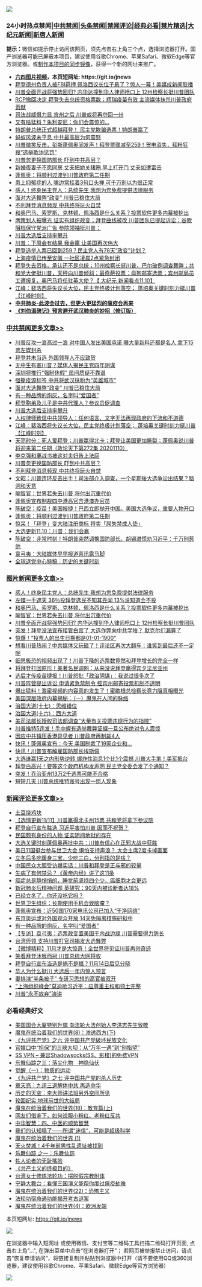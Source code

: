 ![](https://raw.githubusercontent.com/fqnews/bnews/master/64photo/fqnews-qr.jpg)

<div id="tt">
<h3>24小时热点禁闻|<a href="#%E4%B8%AD%E5%85%B1%E7%A6%81%E9%97%BB%E6%9B%B4%E5%A4%9A%E6%96%87%E7%AB%A0">中共禁闻</a>|<a href="#%E5%9B%BE%E7%89%87%E6%96%B0%E9%97%BB%E6%9B%B4%E5%A4%9A%E6%96%87%E7%AB%A0">头条禁闻</a>|<a href="#%E6%96%B0%E9%97%BB%E8%AF%84%E8%AE%BA%E6%9B%B4%E5%A4%9A%E6%96%87%E7%AB%A0">禁闻评论|<a href="#%E5%BF%85%E7%9C%8B%E7%BB%8F%E5%85%B8%E5%A5%BD%E6%96%87">经典必看|<a href="/video.md#%E7%A6%81%E7%89%87%E7%B2%BE%E9%80%89">禁片精选</a>|<a href="https://github.com/fqnews/djy/blob/master/gb/nf1351518.md#1">大纪元新闻</a>|<a href="https://github.com/fqnews/ntdtv/blob/master/gb/prog204.md#1">新唐人新闻</a></h3>
<div><b>提示：</b>微信如提示停止访问该网页，须先点击右上角三个点，选择浏览器打开。国产浏览器可能已屏蔽本项目，建议使用谷歌Chrome、苹果Safari、微软Edge等官方浏览器。或<a href="https://github.com/fqnews/bnews/blob/master/%E5%88%B6%E4%BD%9Cgit%E7%A6%81%E9%97%BB%E9%95%9C%E5%83%8F.md">制作本项目的同步镜像</a>，获得一个新的网址来推广。</div>
<ul>
<li><b><a href="http://d1.bdrive.tk/64.mp4" target="_blank">六四图片视频</a>，本页短网址: https://git.io/jnews</b></li>
<li><a href="/cnnews/20201111/1429079.md">拜登德州负责人被FBI羁押 佩洛西议长位子悬了？惊人一幕！美媒成新闻联播</a></li>
<li><a href="/topimagenews/20201111/1429032.md">川普全面开战将强势回归? 内华达撞到华人律师枪口上 12州检察长挺川普团队</a></li>
<li><a href="/bannedvideo/20201111/1429062.md">RCP撤回决定 拜登失去总统资格票数；辉瑞疫苗有效 主流媒体抹杀川普政府贡献</a></li>
<li><a href="/cnnews/20201111/1429362.md">司法战威慑力显 宾州之后 川普或将再夺回一州</a></li>
<li><a href="/cnnews/20201111/1429309.md">又有啥猛料？朱利安尼：你们会震惊的…</a></li>
<li><a href="/taiwannews/20201111/1429392.md">特朗普总统正式超越拜登！ 民主党欺骗选票！特朗普赢了</a></li>
<li><a href="/headline/20201111/1429162.md">蚂蚁风波未平息 中共最高层为何震怒</a></li>
<li><a href="/bannedvideo/20201111/1429271.md">川普微笑反击，彭斯蓬佩奥同发声！拜登票骤减至259！贺电消失，拜粉狂搜“选举欺诈惩罚”</a></li>
<li><a href="/cbnews/20201111/1429198.md">川普忽更换国防部长 吓到中共高层？</a></li>
<li><a href="/lifebaike/20201111/1429217.md">新婚夜妻子不愿同房 丈夫把她关猪圈 早上打开门 丈夫如遭雷击</a></li>
<li><a href="/cbnews/20201111/1429112.md">蓬佩奥：将顺利过渡到川普政府第二任期</a></li>
<li><a href="/health/20201111/1429134.md">患上抑郁症的人 嘴边常挂着3句口头禅 可千万别以为很正常</a></li>
<li><a href="/topimagenews/20201111/1429360.md">感人！终身民主党人：总统先生 我想为您免费提供法律服务</a></li>
<li><a href="/cbnews/20201111/1429245.md">面对大选舞弊“政变” 川普已稳住大局</a></li>
<li><a href="/cbnews/20201111/1429197.md">不利拜登消息频现 中共终将玩火自焚</a></li>
<li><a href="/topimagenews/20201111/1429226.md">和奥巴马、索罗斯、克林顿、佩洛西是什么关系？投票软件更多内幕被挖出</a></li>
<li><a href="/bannedvideo/20201111/1429165.md">两策划人被曝光 证实有组织政变；拜登曲线被改 川普团队已提起诉讼；谷歌阻档保守党派广告 参院领袖挺川普；</a></li>
<li><a href="/cbnews/20201111/1429292.md">川普大选后支持率攀升</a></li>
<li><a href="/cnnews/20201111/1429046.md">川普：下周会有结果 我会赢 让美国再次伟大</a></li>
<li><a href="/taiwannews/20201111/1429305.md">拜登选举人票已回到259？民主党人有78天“政变”计划？</a></li>
<li><a href="/cnnews/20201111/1429090.md">上海疫情已传至安徽 一社区凌晨2点紧急封闭</a></li>
<li><a href="/bannedvideo/20201111/1429206.md">拜登失去资格，承认还不是总统；10州检察长挺川普，巴尔破例调查舞弊；共和党大佬挺川普，天秤向川普倾斜；最奇葩投票：母狗邮寄选票；宾州邮局员工遭报复，奥巴马将任驻英大使？【 大纪元 新闻看点11.10】</a></li>
<li><a href="/cbnews/20201111/1429248.md">江峰：裴洛西将失议长大位，民主党终极计划落空； 蓬培奥关键时刻力挺川普【江峰时刻】</a></li>
<li><b><a href="/comments/20200211/1275071.md" target="_blank">中共肺炎-此波会过去，但更大更猛烈的瘟疫会再来</a></b></li>
<li><b><a href="/comments/20200207/1272816.md" target="_blank">《刘伯温碑记》预言避开武汉肺炎的妙招（修订版）</a></b></li>
</ul>
</div>

<div class="catlist">
<h3><a href="/cbnews/" target="_blank">中共禁闻</a><span><a href="/cbnews/" target="_blank" rel="nofollow">更多文章>></a></span></h3>
<ul>
<li><a href="/cbnews/20201111/1429554.md" target="_blank">川普反攻一浪高过一浪 对中国人发出美国承诺 曝大量新料还都是名人 拿下15票左媒封杀</a></li>
<li><a href="/cbnews/20201111/1429443.md" target="_blank">拜登并未当选 外国领导人不应致贺</a></li>
<li><a href="/cbnews/20201111/1429444.md" target="_blank">无中生有害川普？媒体人揭民主党四年阴谋</a></li>
<li><a href="/cbnews/20201111/1429417.md" target="_blank">深圳将推行“强制休假” 民间质疑不靠谱</a></li>
<li><a href="/cbnews/20201111/1429410.md" target="_blank">强撕疫源标签 中共将武汉抹粉为“英雄城市”</a></li>
<li><a href="/cbnews/20201111/1429245.md" target="_blank">面对大选舞弊“政变” 川普已稳住大局</a></li>
<li><a href="/comments/20201111/1428702.md" target="_blank">有一种品牌的炮灰，名字叫“爱国者”</a></li>
<li><a href="/cbnews/20201111/1429306.md" target="_blank">拜登胞弟及儿子是中共代理人？参议员促调查</a></li>
<li><a href="/cbnews/20201111/1429292.md" target="_blank">川普大选后支持率攀升</a></li>
<li><a href="/cbnews/20201111/1429275.md" target="_blank">人权律师致信中共领导人：任何语言、文字无法再现政府的下流和不道德</a></li>
<li><a href="/cbnews/20201111/1429248.md" target="_blank">江峰：裴洛西将失议长大位，民主党终极计划落空； 蓬培奥关键时刻力挺川普【江峰时刻】</a></li>
<li><a href="/cbnews/20201111/1429225.md" target="_blank">天亮时分：死人爱拜登；川普赢得北卡；拜登让美国更加撕裂；蓬佩奥说川普将迎来第二任期（政论天下第272集 20201110）</a></li>
<li><a href="/cbnews/20201111/1429210.md" target="_blank">李克强和栗战书被这对夫妇告上法庭</a></li>
<li><a href="/cbnews/20201111/1429198.md" target="_blank">川普忽更换国防部长 吓到中共高层？</a></li>
<li><a href="/cbnews/20201111/1429197.md" target="_blank">不利拜登消息频现 中共终将玩火自焚</a></li>
<li><a href="/cbnews/20201111/1429185.md" target="_blank">文昭：川普连环反击出手！司法部介入调查，一个星期後大选争讼出结果？脑洞和天意</a></li>
<li><a href="/comments/20201111/1429066.md" target="_blank">喻智官：世界若失去川普 将付出沉重代价</a></li>
<li><a href="/cbnews/20201111/1429145.md" target="_blank">蓬佩奥宣布制裁四中港高官含港澳办官员</a></li>
<li><a href="/cbnews/20201111/1429143.md" target="_blank">陈破空：疫苗！美国报捷！巴西立即抛开中国。美国大选争议，重要人物开口</a></li>
<li><a href="/cbnews/20201111/1429112.md" target="_blank">蓬佩奥：将顺利过渡到川普政府第二任期</a></li>
<li><a href="/cbnews/20201111/1429056.md" target="_blank">惊呆！「拜登」变大陆注册商标 将卖「尿失禁成人垫」</a></li>
<li><a href="/cbnews/20201110/1428990.md" target="_blank">大选更新11.10：川普：我们会赢</a></li>
<li><a href="/cbnews/20201110/1428920.md" target="_blank">陈破空：非常时刻！特朗普突然调换国防部长。胡锡进慌劝习近平：千万别惹他</a></li>
<li><a href="/cbnews/20201110/1428892.md" target="_blank">袁弓夷：大陆媒体早早报道喜讯露马脚</a></li>
<li><a href="/cbnews/20201110/1428723.md" target="_blank">全球退党中心特稿：历史的关键时刻</a></li>

</ul>
</div>
<div class="catlist">
<h3><a href="/topimagenews/" target="_blank">图片新闻</a><span><a href="/topimagenews/" target="_blank" rel="nofollow">更多文章>></a></span></h3>
<ul>
<li><a href="/topimagenews/20201111/1429360.md" target="_blank">感人！终身民主党人：总统先生 我想为您免费提供法律服务</a></li>
<li><a href="/topimagenews/20201111/1429359.md" target="_blank">左媒一手遮天 36％投拜登选民不知其丑闻 13%说知道会不投</a></li>
<li><a href="/topimagenews/20201111/1429226.md" target="_blank">和奥巴马、索罗斯、克林顿、佩洛西是什么关系？投票软件更多内幕被挖出</a></li>
<li><a href="/comments/20201111/1429066.md" target="_blank">喻智官：世界若失去川普 将付出沉重代价</a></li>
<li><a href="/topimagenews/20201111/1429032.md" target="_blank">川普全面开战将强势回归? 内华达撞到华人律师枪口上 12州检察长挺川普团队</a></li>
<li><a href="/topimagenews/20201110/1428985.md" target="_blank">突发！拜登没法宣布接管白宫了 大选作弊向中共学啥？ 默克尔们漏算了</a></li>
<li><a href="/topimagenews/20201110/1428739.md" target="_blank">惊爆！“投票人的出生日期都是01-01-1900”</a></li>
<li><a href="/topimagenews/20201110/1428738.md" target="_blank">想看川普热闹？中共媒体又玩砸了！评论区再次大翻车：谁笑到最后还不一定呢</a></li>
<li><a href="/topimagenews/20201110/1428737.md" target="_blank">细思极恐的视频出现了！川普下降的选票数竟然和拜登增长的完全一样</a></li>
<li><a href="/topimagenews/20201110/1428736.md" target="_blank">将拜登打回原形！美著名民调网：从来没说拜登赢得宾夕法尼亚州</a></li>
<li><a href="/topimagenews/20201110/1428735.md" target="_blank">选后才传疫苗捷报！川普怒批「政治阴谋」：我说过很多次了</a></li>
<li><a href="/topimagenews/20201110/1428733.md" target="_blank">川普阵营提出诉讼 申请紧急禁制令 控宾州邮寄投票机制不透明</a></li>
<li><a href="/topimagenews/20201110/1428731.md" target="_blank">爆出猛料！泄密视频的内容真的发生了！密歇根总检察长竟力阻真相曝光</a></li>
<li><a href="/comments/20201110/1428660.md" target="_blank">美国深层政府内幕揭秘：（一）魔鬼在人间的脉络</a></li>
<li><a href="/comments/20201110/1428674.md" target="_blank">治国大道(十七)：思维错位</a></li>
<li><a href="/comments/20201110/1428663.md" target="_blank">治国大道(十六)：西方大道</a></li>
<li><a href="/topimagenews/20201110/1428627.md" target="_blank">美司法部长授权司法部调查“大量有关投票违规行为的指控”</a></li>
<li><a href="/topimagenews/20201110/1428626.md" target="_blank">川普推特5连发！手中握有选举舞弊证据一旦公布绝对令人震惊</a></li>
<li><a href="/topimagenews/20201110/1428520.md" target="_blank">因应中共镇压香港异见者 川普政府再制裁4人</a></li>
<li><a href="/topimagenews/20201110/1428491.md" target="_blank">快讯！蓬佩奥宣布：今天 美国制裁了19家企业和…</a></li>
<li><a href="/topimagenews/20201110/1428480.md" target="_blank">快讯！川普宣布解雇国防部长埃斯佩</a></li>
<li><a href="/topimagenews/20201110/1428464.md" target="_blank">大选谁赢1天之内形势逆转 爆炸性消息1个比1个震撼 川普大手笔！美军抵台</a></li>
<li><a href="/topimagenews/20201109/1428402.md" target="_blank">拜登白高兴！要等这个政府机构发声明 民主党全委会发了个通知？</a></li>
<li><a href="/topimagenews/20201109/1428231.md" target="_blank">突发！乔治亚州13万2千选票可能不合格</a></li>
<li><a href="/topimagenews/20201109/1428204.md" target="_blank">短短几天 川普总统推特账号出现一惊人现象</a></li>

</ul>
</div>
<div class="catlist">
<h3><a href="/comments/" target="_blank">新闻评论</a><span><a href="/comments/" target="_blank" rel="nofollow">更多文章>></a></span></h3>
<ul>
<li><a href="/comments/20201111/1429526.md" target="_blank">土豆烧鸡块</a></li>
<li><a href="/comments/20201111/1429508.md" target="_blank">【选情更新11/11】川普赢得北卡州15票 共和党将拿下参议院</a></li>
<li><a href="/comments/20201111/1429494.md" target="_blank">拜登自行宣布胜选 习近平害怕川普 因而不祝贺？</a></li>
<li><a href="/comments/20201111/1429431.md" target="_blank">民国颇有身份的人物 证实阴间地狱的存在</a></li>
<li><a href="/comments/20201111/1429457.md" target="_blank">大选关键时刻蓬佩奥再批中共：川普有信心在正邪大战中获胜</a></li>
<li><a href="/comments/20201111/1429441.md" target="_blank">美日11国挺台参与世卫大会 惧怕支持声浪？ 大会主席2度卡掉画面</a></li>
<li><a href="/comments/20201111/1429398.md" target="_blank">立冬后多吃暖身三宝，少吃三白，分别指的是啥？</a></li>
<li><a href="/comments/20201111/1429388.md" target="_blank">中国民众大胆受访爆实话：川普和拜登是正与邪的较量</a></li>
<li><a href="/comments/20201111/1429387.md" target="_blank">生病了有何禁忌？《黄帝内经》讲了这11条</a></li>
<li><a href="/comments/20201111/1429386.md" target="_blank">癌症总是静悄悄的，睡觉前坚持四个少，癌细胞才会更远</a></li>
<li><a href="/comments/20201111/1429385.md" target="_blank">新冠肺炎后精神问题 英研究：90天内被诊断者达18%</a></li>
<li><a href="/comments/20201111/1429384.md" target="_blank">已经立冬了，你还没吃它吗？</a></li>
<li><a href="/comments/20201111/1429383.md" target="_blank">世界卫生组织：长期使用手机会致脑瘤？</a></li>
<li><a href="/comments/20201111/1429354.md" target="_blank">蓬佩奥宣布：近50国170家电讯公司已加入“干净网络”</a></li>
<li><a href="/comments/20201111/1429312.md" target="_blank">东京奥运或对外国观众开放 14天免隔离措施研拟中</a></li>
<li><a href="/comments/20201111/1428702.md" target="_blank">有一种品牌的炮灰，名字叫“爱国者”</a></li>
<li><a href="/comments/20201111/1429281.md" target="_blank">【专访】袁弓夷：选票政变置美国于内战边缘 川普需要得力防长</a></li>
<li><a href="/comments/20201111/1429274.md" target="_blank">台湾侨领 支持川普打官司揭发大选舞弊</a></li>
<li><a href="/comments/20201111/1429257.md" target="_blank">【微博精粹】11月才是大惊奇！全世界将见证川普再创奇迹</a></li>
<li><a href="/comments/20201111/1429251.md" target="_blank">笑看拜登沐猴而冠 川普总统大网将收</a></li>
<li><a href="/comments/20201111/1429250.md" target="_blank">拜登自行宣布当选是祸不是福？11月14日后见分晓</a></li>
<li><a href="/comments/20201111/1429249.md" target="_blank">华人为什么挺川 大选后一年内惊人预言</a></li>
<li><a href="/comments/20201111/1429239.md" target="_blank">妻排演“半条被子” 专研习思想的高官被双开</a></li>
<li><a href="/comments/20201111/1429220.md" target="_blank">“上海组织峰会”莫迪呛习近平：应尊重主权和领土完整</a></li>
<li><a href="/comments/20201111/1429216.md" target="_blank">川普“永不放弃”演讲</a></li>

</ul>
</div>

<div class="catlist">
<h3>必看经典好文</h3>
<ul>
<li><a href="/comments/20200516/1329276.md" target="_blank">美国国会大厦特别升旗 向法轮大法创始人李洪志先生致敬</a></li>
<li><a href="/topimagenews/20180527/948714.md" target="_blank">魔鬼在统治着我们的世界(8)：渗透西方(下)</a></li>
<li><a href="/bookonline/20131116/201050.md" target="_blank">《九评共产党》之六 评中国共产党破坏民族文化</a></li>
<li><a href="/cbnews/20200624/1349641.md" target="_blank">官媒口中“担保”的三峡大坝：从“万年一遇”到“别指望”</a></li>
<li><a href="/comments/20191231/1250654.md" target="_blank">SS VPN &#8211; 兼容Shadowsocks(SS、影梭)的免费VPN</a></li>
<li><a href="/tculture/20190101/1056889.md" target="_blank">乐舞仙踪之三：落尘化物　神隐仙伏</a></li>
<li><a href="/comments/20200810/1377609.md" target="_blank">觉醒（一）：物质的运动</a></li>
<li><a href="/bookonline/20131116/201048.md" target="_blank">《九评共产党》之七 评中国共产党的杀人历史</a></li>
<li><a href="/comments/20131119/1029445.md" target="_blank">章天亮：九评三退解体中共 再造中华</a></li>
<li><a href="/tculture/20121025/73064.md" target="_blank">历史的天空：李大师讲法班另外空间所见</a></li>
<li><a href="/comments/20200920/582873.md" target="_blank">轮回纪实:地球前世的大结局</a></li>
<li><a href="/topimagenews/20180701/965109.md" target="_blank">魔鬼在统治着我们的世界(18)：教育篇(上)</a></li>
<li><a href="/comments/20200712/1359630.md" target="_blank">网友们借鉴下，如何说服小粉红、老粉红反共</a></li>
<li><a href="/comments/20200605/783247.md" target="_blank">中华智慧：四、中医的顺势智慧</a></li>
<li><a href="/sohnews/20161029/607205.md" target="_blank">我们的认知塌了——所谓“迷信”，可能是超级科学</a></li>
<li><a href="/topimagenews/20180519/944624.md" target="_blank">魔鬼在统治着我们的世界 (1)</a></li>
<li><a href="/ccpdope/20181219/1049286.md" target="_blank">天火焚城！4千年前男性乱遗址被找到</a></li>
<li><a href="/tculture/20170710/789533.md" target="_blank">乐舞仙踪 之一：乐舞仙踪</a></li>
<li><a href="/comments/20200606/783250.md" target="_blank">牲人论者的无耻嘴脸</a></li>
<li><a href="/bookwiki/20171120/858084.md" target="_blank">《共产主义的终极目的》</a></li>
<li><a href="/cbnews/20200610/1342772.md" target="_blank">台湾女士修炼法轮功：摆脱假宗教附体</a></li>
<li><a href="/comments/20200527/1273654.md" target="_blank">宁静大舞台：看懂三国演义能帮你度过瘟疫劫难</a></li>
<li><a href="/comments/20180804/981524.md" target="_blank">魔鬼在统治着我们的世界(22)：恐怖主义</a></li>
<li><a href="/tculture/20121025/73079.md" target="_blank">法轮功宿命通功能揭开考古谜案</a></li>
<li><a href="/topimagenews/20180522/946266.md" target="_blank">魔鬼在统治着我们的世界(4)：欧洲发端</a></li>

</ul>
</div>

本页短网址: https://git.io/jnews

![](https://raw.githubusercontent.com/fqnews/bnews/master/64photo/fqnews-qr.jpg)

在浏览器中输入短网址 或使用微信、支付宝等二维码工具扫描二维码打开页面, 点击右上角"...", 在弹出菜单中点击“在浏览器打开”； 若网页被举报禁止访问，请点击“恢复申请访问”，将链接复制并粘贴到浏览器中打开（请不要使用QQ或360浏览器，建议使用谷歌Chrome、苹果Safari、微软Edge等官方浏览器）

![](https://raw.githubusercontent.com/fqnews/bnews/master/64photo/wx.jpg)